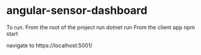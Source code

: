 # angular-sensor-dashboard

To run.
From the root of the project run
dotnet run
From the client app
npm start

navigate to https://localhost:5001/